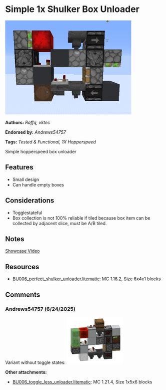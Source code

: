 # Simple 1x Shulker Box Unloader
<img alt="image.png" src="images/image.png?raw=1" height="300px">

**Authors:** *Raffq, vktec*

**Endorsed by:** *Andrews54757*

**Tags:** *Tested & Functional, 1X Hopperspeed*

Simple hopperspeed box unloader

## Features
- Small design
- Can handle empty boxes

## Considerations
- Togglestateful
- Box collection is not 100% reliable if tiled because box item can be collected by adjacent slice, must be A/B tiled.

## Notes
[Showcase Video](https://www.youtube.com/watch?v=Vp17vDuMHAQ)

## Resources
- [BU006_perfect_shulker_unloader.litematic](attachments/BU006_perfect_shulker_unloader.litematic): MC 1.16.2, Size 6x4x1 blocks

## Comments

### Andrews54757 (6/24/2025)
Variant without toggle states:
<img alt="image.png" src="comments_attachments/1387250670813319228-image.png?raw=1" height="150px">

**Other attachments:**
- [BU006_toggle_less_unloader.litematic](comments_attachments/1387250671014903888-bu006_toggle_less_unloader.litematic): MC 1.21.4, Size 1x5x6 blocks

